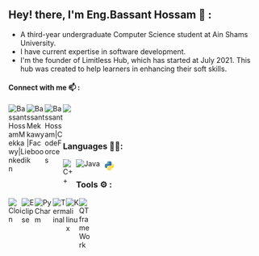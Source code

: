 ## Hey! there,  I'm Eng.Bassant Hossam 👋 :
- A third-year undergraduate Computer Science student at Ain Shams University.
- I have current expertise in software development.
- I'm the founder of Limitless Hub, which has started at July 2021. This hub was created to help learners in enhancing their soft skills. 

#### Connect with me 📫 :
[<img align="left" alt="BassantHossamMekkawy|Linkedin" width="36px" src="https://img.icons8.com/color/48/000000/linkedin.png" />][linkedin]
[<img align="left" alt="BassantMekkawy|Facebook" width="36px" src="https://img.icons8.com/fluent/48/000000/facebook-new.png" />][facebook]
<a href="mailto:bassant.hossam20@gmail.com"><img src="https://img.shields.io/badge/gmail-%23DD0031.svg?&style=for-the-badge&logo=gmail&logoColor=white" width="100px"/></a>
[<img align="left" alt="BassantHossam|CodeForces" width="36px" src="https://user-images.githubusercontent.com/84079097/180464218-03e77461-6b24-48af-8649-468eecffa50a.jpg" />][CodeForces]

[facebook]: https://www.facebook.com/profile.php?id=100070085600127
[linkedin]: https://www.linkedin.com/in/bassant-mekkawy/
[CodeForces]: https://codeforces.com/profile/Bassant_Hossam
<br>
 
### Languages  🧑‍💻:

<img align="left" alt="C++" width="26px" src="https://raw.githubusercontent.com/isocpp/logos/master/cpp_logo.png" />
<img align="left" alt="Java" width="53px" src="https://user-images.githubusercontent.com/88390970/147803978-1343ac91-4fd7-4e0c-81f4-f98e239a5562.png" />
<img align="left" alt="Python" width="26px" src="https://raw.githubusercontent.com/github/explore/80688e429a7d4ef2fca1e82350fe8e3517d3494d/topics/python/python.png" />

<!-- <img align="left" alt="Dart" width="26px" src="https://user-images.githubusercontent.com/88390970/177617899-5b536146-c5a2-4482-82e6-167fde6b452e.svg" /> 
<img align="left" alt="Flutter" width="26px" src="https://user-images.githubusercontent.com/88390970/177617906-4203077c-92d9-4ddd-9557-6339922614e6.svg" />
-->

 <br>
 
### Tools ⚙️ :
<img align="left" alt="Cloin" width="26px" src="https://user-images.githubusercontent.com/88390970/138610801-db906560-3de2-4ede-8c59-376b807a262e.png" />
<img align="left" alt="Eclipse" width="26px" src="https://i.ibb.co/n8nNPrT/eclipse.png" />
<img align="left" alt="PyCharm" width="36px" src="https://i.ibb.co/yhpncpG/index.jpg" />
<img align="left" alt="Terminal" width="26px" src="https://user-images.githubusercontent.com/88390970/138610625-c3198646-292c-46ed-b515-bc55fbdbe7ec.jpg" />
<img align="left" alt="Kali linux" width="26px" src="https://user-images.githubusercontent.com/88390970/138610513-64b714df-b454-4c39-8e66-0c728259d1d3.jpg" />
<img align="left" alt="QT frameWork" width="26px" src="https://user-images.githubusercontent.com/88390970/177617917-b216f1de-ab3e-4c17-a64d-228d1471569f.svg" />

<br>

<!-- ![arduino_logo1](https://user-images.githubusercontent.com/88390970/147804096-eccd3aca-3616-465e-88be-69476835ee09.png) -->
<!-- ![Java_logo_icon](https://user-images.githubusercontent.com/88390970/147803978-1343ac91-4fd7-4e0c-81f4-f98e239a5562.png) -->
<!-- ![java-logo-vector](https://user-images.githubusercontent.com/88390970/147803888-b7e70424-7a7c-4dec-baf9-c4b4195481d2.png) -->
<!--  ![kali](https://user-images.githubusercontent.com/88390970/138610513-64b714df-b454-4c39-8e66-0c728259d1d3.jpg) -->
<!--  ![Terminal](https://user-images.githubusercontent.com/88390970/138610625-c3198646-292c-46ed-b515-bc55fbdbe7ec.jpg) -->
<!--  ![clion](https://user-images.githubusercontent.com/88390970/138610801-db906560-3de2-4ede-8c59-376b807a262e.png) -->
<!--  ![IntelliJ svg](https://user-images.githubusercontent.com/88390970/138610879-2b9171b8-92ff-4a9d-b9f9-148029e165ab.png) -->
<!-- ![qt-1](https://user-images.githubusercontent.com/88390970/177617917-b216f1de-ab3e-4c17-a64d-228d1471569f.svg) -->
<!-- ![android-4](https://user-images.githubusercontent.com/88390970/177617885-df1142a9-b7cf-473f-9941-13c08b30098a.svg) -->
<!-- ![dart](https://user-images.githubusercontent.com/88390970/177617899-5b536146-c5a2-4482-82e6-167fde6b452e.svg) -->
<!-- ![flutter-logo](https://user-images.githubusercontent.com/88390970/177617906-4203077c-92d9-4ddd-9557-6339922614e6.svg) -->
<!-- ![c-1](https://user-images.githubusercontent.com/88390970/177618779-5a8fd995-9ba8-40f1-a992-11f48ad0418f.svg) -->
<!-- ![CodeForces](https://user-images.githubusercontent.com/84079097/180464218-03e77461-6b24-48af-8649-468eecffa50a.jpg) -->
 
 <br><br>

